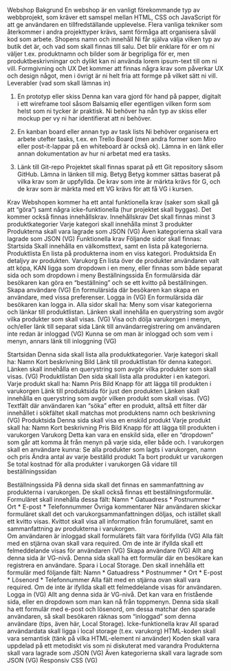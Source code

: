 Webshop
Bakgrund
En webshop är en vanligt förekommande typ av webbprojekt, som kräver ett samspel mellan HTML, CSS och JavaScript för att ge användaren en tillfredställande upplevelse. Flera vanliga tekniker som återkommer i andra projekttyper krävs, samt förmåga att organisera såväl kod som arbete. 
Shopens namn och innehåll
Ni får själva välja vilken typ av butik det är, och vad som skall finnas till salu. 
Det blir enklare för er om ni väljer t.ex. produktnamn och bilder som är begripliga för er, men produktbeskrivningar och dylikt kan ni använda lorem ipsum-text till om ni vill. 
Formgivning och UX
Det kommer att finnas några krav som påverkar UX och design något, men i övrigt är ni helt fria att formge på vilket sätt ni vill. 
Leverabler (vad som skall lämnas in)
1. En prototyp eller skiss
Denna kan vara gjord för hand på papper, digitalt i ett wireframe tool såsom Balsamiq eller egentligen vilken form som helst som ni tycker är praktisk. 
Ni behöver ha nån typ av skiss eller mockup per vy ni har identifierat att ni behöver. 

2. En kanban board eller annan typ av task lists
Ni behöver organisera ert arbete utefter tasks, t.ex. en Trello Board (men andra former som Miro eller post-it-lappar på en whiteboard är också ok). Lämna in en länk eller annan dokumentation av hur ni arbetat med era tasks. 

3. Länk till Git-repo
Projektet skall finnas sparat på ett Git repository såsom GitHub. Lämna in länken till mig. 
Betyg
Betyg kommer sättas baserat på vilka krav som är uppfyllda. De krav som inte är märkta krävs för G, och de krav som är märkta med ett VG krävs för att få VG i kursen. 

Krav
Webshopen kommer ha ett antal funktionella krav (saker som skall gå att “göra”) samt några icke-funktionella (hur projektet skall byggas). Det kommer också finnas innehållskrav. 
Innehållskrav
Det skall finnas minst 3 produktkategorier
Varje kategori skall innehålla minst 3 produkter
Produkterna skall vara lagrade som JSON (VG)
Även kategorierna skall vara lagrade som JSON (VG)
Funktionella krav
Följande sidor skall finnas:
Startsida
Skall innehålla en välkomsttext, samt en lista på kategorierna.
Produktlista
    En lista på produkterna inom en viss kategori.
Produktsida
En detaljvy av produkten.
Varukorg
En lista över de produkter användaren valt att köpa, KAN ligga som dropdown i en meny, eller finnas som både separat sida och som dropdown i meny
Beställningssida
En formulärsida där besökaren kan göra en “beställning” och se ett kvitto på beställningen.
Skapa användare (VG)
En formulärsida där besökaren kan skapa en användare, med vissa preferenser.
Logga in (VG)
En formulärsida där besökaren kan logga in.
Alla sidor skall ha:
Meny som visar kategorierna och länkar till produktlistan. 
Länken skall innehålla en querystring som avgör vilka produkter som skall visas. (VG)
Visa och dölja varukorgen i menyn, och/eller länk till separat sida
Länk till användarregistrering om användaren inte redan är inloggad (VG)
Kunna se om man är inloggad och som vem i menyn, annars länk till inloggning (VG)


Startsidan
Denna sida skall lista alla produktkategorier. 
Varje kategori skall ha:
Namn
Kort beskrivning
Bild
Länk till produktlistan för denna kategori.
Länken skall innehålla en querystring som avgör vilka produkter som skall visas. (VG)
Produktlistan
Den sida skall lista alla produkter i en kategori.
Varje produkt skall ha:
Namn
Pris
Bild
Knapp för att lägga till produkten i varukorgen
Länk till produktsida för just den produkten
Länken skall innehålla en querystring som avgör vilken produkt som skall visas. (VG)
Textfält där användaren kan “söka” efter en produkt, alltså ett filter där innehållet i sökfältet skall matchas mot produktens namn och beskrivning (VG)
Produktsida
Denna sida skall visa en enskild produkt
Varje produkt skall ha:
Namn
Kort beskrivning
Pris
Bild
Knapp för att lägga till produkten i varukorgen
Varukorg
Detta kan vara en enskild sida, eller en “dropdown” som går att komma åt från menyn på varje sida, eller både och. I varukorgen skall en användare kunna:
Se alla produkter som lagts i varukorgen, namn och pris
Ändra antal av varje beställd produkt
Ta bort produkt ur varukorgen
Se total kostnad för alla produkter i varukorgen
Gå vidare till beställningssidan

Beställningssida
På denna sida skall det finnas en sammanfattning av produkterna i varukorgen.
De skall också finnas ett beställningsformulär. Formuläret skall innehålla dessa fält:
Namn *
Gatuadress *
Postnummer *
Ort *
E-post *
Telefonnummer
Övriga kommentarer
När användaren skickar formuläret skall det och varukorgsammanfattningen döljas, och istället skall ett kvitto visas. Kvittot skall visa all information från forumuläret, samt en sammanfattning av produkterna i varukorgen.  
Om användaren är inloggad skall formulärets fält vara förifyllda (VG)
Alla fält med en stjärna ovan skall vara required. Om de inte är ifyllda skall ett felmeddelande visas för användaren (VG)
Skapa användare (VG)
Allt ang denna sida är VG-nivå.
Denna sida skall ha ett formulär där en besökare kan registrera en användare. Spara i Local Storage.
Den skall innehålla ett formulär med följande fält:
Namn *
Gatuadress *
Postnummer *
Ort *
E-post *
Lösenord *
Telefonnummer
Alla fält med en stjärna ovan skall vara required. Om de inte är ifyllda skall ett felmeddelande visas för användaren.
Logga in (VG)
Allt ang denna sida är VG-nivå. Det kan vara en fristående sida, eller en dropdown som man kan nå från toppmenyn.
Denna sida skall ha ett formulär med e-post och lösenord, om dessa matchar den sparade användaren, så skall besökaren räknas som “inloggad” som denna användare (tips, även här, Local Storage). 
Icke-funktionella krav
All sparad användardata skall ligga i local storage (t.ex. varukorg)
HTML-koden skall vara semantisk (tänk på vilka HTML-element ni använder)
Koden skall vara uppdelad på ett metodiskt vis som ni diskuterat med varandra
Produkterna skall vara lagrade som JSON (VG)
Även kategorierna skall vara lagrade som JSON (VG)
Responsiv CSS (VG)





